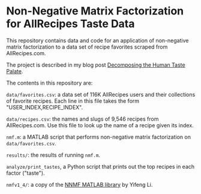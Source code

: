 # Non-Negative Matrix Factorization for AllRecipes Taste Data

This repository contains data and code for an application of non-negative matrix factorization to a data set of recipe favorites scraped from AllRecipes.com.

The project is described in my blog post [Decomposing the Human Taste Palate](http://www.jeremymcohen.net/posts/taste/).

The contents in this repository are:

`data/favorites.csv`: a data set of 116K AllRecipes users and their collections of favorite recipes.
Each line in this file takes the form "USER_INDEX,RECIPE_INDEX".

`data/recipes.csv`: the names and slugs of 9,546 recipes from AllRecipes.com.
Use this file to look up the name of a recipe given its index.

`nmf.m`: a MATLAB script that performs non-negative matrix factorization on `data/favorites.csv`.

`results/`: the results of running `nmf.m`.  

`analyze/print_tastes`, a Python script that prints out the top recipes in each factor ("taste"). 

`nmfv1_4/`: a copy of the [NNMF MATLAB library](https://sites.google.com/site/nmftool/) by Yifeng Li. 
